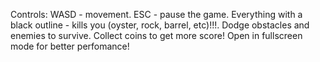 Controls:
WASD - movement.
ESC - pause the game.
Everything with a black outline - kills you (oyster, rock, barrel, etc)!!!. Dodge obstacles and enemies to survive. Collect coins to get more score!
Open in fullscreen mode for better perfomance!
